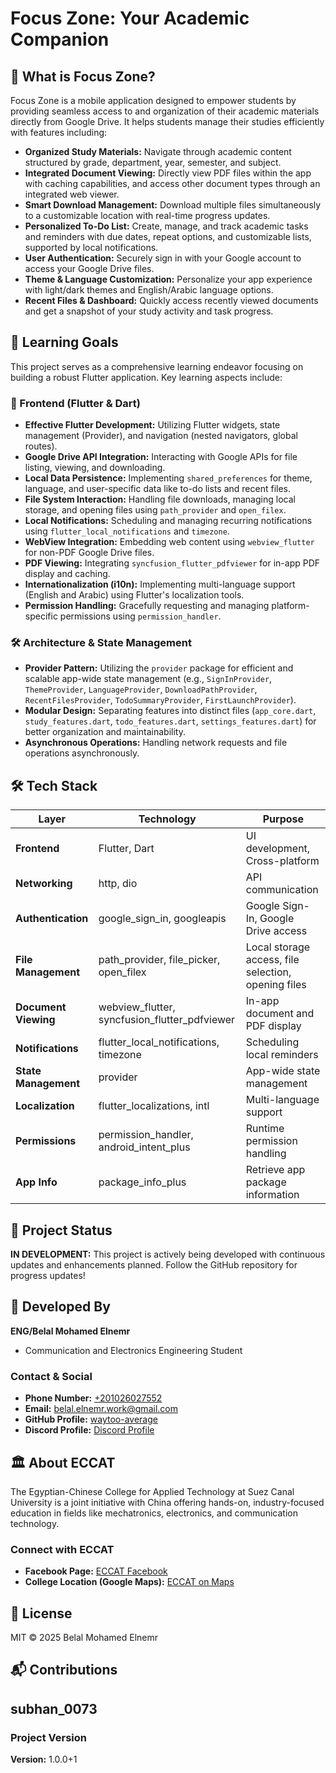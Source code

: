 # Focus Zone: Your Academic Companion

## 🎯 What is Focus Zone?

Focus Zone is a mobile application designed to empower students by providing seamless access to and organization of their academic materials directly from Google Drive. It helps students manage their studies efficiently with features including:

  * **Organized Study Materials:** Navigate through academic content structured by grade, department, year, semester, and subject.
  * **Integrated Document Viewing:** Directly view PDF files within the app with caching capabilities, and access other document types through an integrated web viewer.
  * **Smart Download Management:** Download multiple files simultaneously to a customizable location with real-time progress updates.
  * **Personalized To-Do List:** Create, manage, and track academic tasks and reminders with due dates, repeat options, and customizable lists, supported by local notifications.
  * **User Authentication:** Securely sign in with your Google account to access your Google Drive files.
  * **Theme & Language Customization:** Personalize your app experience with light/dark themes and English/Arabic language options.
  * **Recent Files & Dashboard:** Quickly access recently viewed documents and get a snapshot of your study activity and task progress.

## 🧠 Learning Goals

This project serves as a comprehensive learning endeavor focusing on building a robust Flutter application. Key learning aspects include:

### 🧩 Frontend (Flutter & Dart)

  * **Effective Flutter Development:** Utilizing Flutter widgets, state management (Provider), and navigation (nested navigators, global routes).
  * **Google Drive API Integration:** Interacting with Google APIs for file listing, viewing, and downloading.
  * **Local Data Persistence:** Implementing `shared_preferences` for theme, language, and user-specific data like to-do lists and recent files.
  * **File System Interaction:** Handling file downloads, managing local storage, and opening files using `path_provider` and `open_filex`.
  * **Local Notifications:** Scheduling and managing recurring notifications using `flutter_local_notifications` and `timezone`.
  * **WebView Integration:** Embedding web content using `webview_flutter` for non-PDF Google Drive files.
  * **PDF Viewing:** Integrating `syncfusion_flutter_pdfviewer` for in-app PDF display and caching.
  * **Internationalization (i10n):** Implementing multi-language support (English and Arabic) using Flutter's localization tools.
  * **Permission Handling:** Gracefully requesting and managing platform-specific permissions using `permission_handler`.

### 🛠 Architecture & State Management

  * **Provider Pattern:** Utilizing the `provider` package for efficient and scalable app-wide state management (e.g., `SignInProvider`, `ThemeProvider`, `LanguageProvider`, `DownloadPathProvider`, `RecentFilesProvider`, `TodoSummaryProvider`, `FirstLaunchProvider`).
  * **Modular Design:** Separating features into distinct files (`app_core.dart`, `study_features.dart`, `todo_features.dart`, `settings_features.dart`) for better organization and maintainability.
  * **Asynchronous Operations:** Handling network requests and file operations asynchronously.

## 🛠 Tech Stack
| **Layer**            | **Technology**                                   | **Purpose**                                         |
| -------------------- | ------------------------------------------------ | --------------------------------------------------- |
| **Frontend**         | Flutter, Dart                                    | UI development, Cross-platform                      |
| **Networking**       | http, dio                                        | API communication                                   |
| **Authentication**   | google\_sign\_in, googleapis                     | Google Sign-In, Google Drive access                 |
| **File Management**  | path\_provider, file\_picker, open\_filex        | Local storage access, file selection, opening files |
| **Document Viewing** | webview\_flutter, syncfusion\_flutter\_pdfviewer | In-app document and PDF display                     |
| **Notifications**    | flutter\_local\_notifications, timezone          | Scheduling local reminders                          |
| **State Management** | provider                                         | App-wide state management                           |
| **Localization**     | flutter\_localizations, intl                     | Multi-language support                              |
| **Permissions**      | permission\_handler, android\_intent\_plus       | Runtime permission handling                         |
| **App Info**         | package\_info\_plus                              | Retrieve app package information                    |

## 🧭 Project Status

**IN DEVELOPMENT:** This project is actively being developed with continuous updates and enhancements planned. Follow the GitHub repository for progress updates\!

## 👥 Developed By

**ENG/Belal Mohamed Elnemr**

  * Communication and Electronics Engineering Student

### Contact & Social

  * **Phone Number:** [+201026027552](https://www.google.com/search?q=tel:%2B201026027552)
  * **Email:** [belal.elnemr.work@gmail.com](mailto:belal.elnemr.work@gmail.com)
  * **GitHub Profile:** [waytoo-average](https://github.com/waytoo-average)
  * **Discord Profile:** [Discord Profile](https://discord.com/users/858382338281963520)
  
## 🏛️ About ECCAT

The Egyptian-Chinese College for Applied Technology at Suez Canal University is a joint initiative with China offering hands-on, industry-focused education in fields like mechatronics, electronics, and communication technology. 

### Connect with ECCAT

  * **Facebook Page:** [ECCAT Facebook](https://www.facebook.com/2018ECCAT)
  * **College Location (Google Maps):** [ECCAT on Maps](https://maps.app.goo.gl/MTtsxuok1c5gteMw8)

## 🧾 License

MIT © 2025 Belal Mohamed Elnemr

## 📬 Contributions

subhan_0073
-----

### Project Version

**Version:** 1.0.0+1
